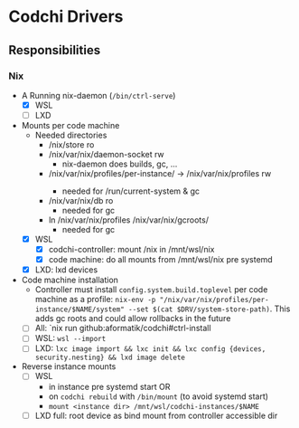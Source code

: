 # Codchi Drivers

## Responsibilities

### Nix

- A Running nix-daemon (`/bin/ctrl-serve`)
    - [X] WSL
    - [ ] LXD

- Mounts per code machine
    - Needed directories
        - /nix/store ro
        - /nix/var/nix/daemon-socket rw
            - nix-daemon does builds, gc, ...
        - /nix/var/nix/profiles/per-instance/<NAME> -> /nix/var/nix/profiles rw
            - needed for /run/current-system & gc
        - /nix/var/nix/db ro
            - needed for gc
        - ln /nix/var/nix/profiles /nix/var/nix/gcroots/
            - needed for gc
    - [X] WSL
        - [X] codchi-controller: mount /nix in /mnt/wsl/nix
        - [X] code machine: do all mounts from /mnt/wsl/nix pre systemd
    - [X] LXD: lxd devices

- Code machine installation
    - Controller must install `config.system.build.toplevel` per code machine as a profile: `nix-env -p "/nix/var/nix/profiles/per-instance/$NAME/system" --set $(cat $DRV/system-store-path)`. This adds gc roots and could allow rollbacks in the future
    - [ ] All: `nix run github:aformatik/codchi#ctrl-install
    - [ ] WSL: `wsl --import`
    - [ ] LXD: `lxc image import && lxc init && lxc config {devices, security.nesting} && lxd image delete`

- Reverse instance mounts
    - [ ] WSL
        - in instance pre systemd start OR
        - on `codchi rebuild` with `/bin/mount` (to avoid systemd start)
        - `mount <instance dir> /mnt/wsl/codchi-instances/$NAME`
    - [ ] LXD full: root device as bind mount from controller accessible dir
